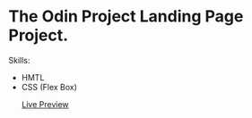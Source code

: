 <h1>The Odin Project Landing Page Project.</h1>

<p>
  Skills:
  <ul>
  <li>HMTL</li>
  <li>CSS (Flex Box)</li>
</p>
  
 <p><a href="https://mikecalo.github.io/landing-page">Live Preview</a> </p>
